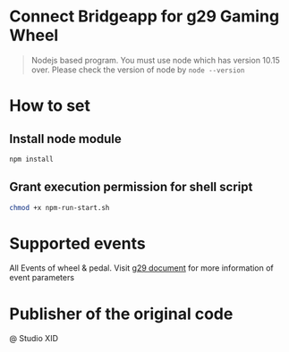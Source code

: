 # Connect Bridgeapp for g29 Gaming Wheel

> Nodejs based program. You must use node which has version 10.15 over. Please check the version of node by `node --version `

# How to set

## Install node module

```sh
npm install
```

## Grant execution permission for shell script

```sh
chmod +x npm-run-start.sh
```

# Supported events

All Events of wheel & pedal.
Visit [g29 document](https://github.com/nightmode/logitech-g29/blob/HEAD/docs/api.md#events) for more information of event parameters

# Publisher of the original code

@ Studio XID